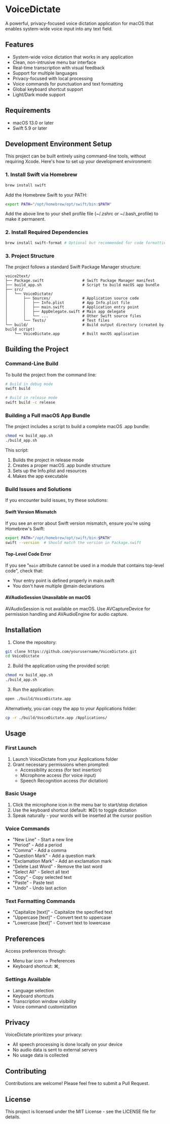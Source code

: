 # VoiceDictate

A powerful, privacy-focused voice dictation application for macOS that enables system-wide voice input into any text field.

## Features

- System-wide voice dictation that works in any application
- Clean, non-intrusive menu bar interface
- Real-time transcription with visual feedback
- Support for multiple languages
- Privacy-focused with local processing
- Voice commands for punctuation and text formatting
- Global keyboard shortcut support
- Light/Dark mode support

## Requirements

- macOS 13.0 or later
- Swift 5.9 or later

## Development Environment Setup

This project can be built entirely using command-line tools, without requiring Xcode. Here's how to set up your development environment:

### 1. Install Swift via Homebrew

```bash
brew install swift
```

Add the Homebrew Swift to your PATH:

```bash
export PATH="/opt/homebrew/opt/swift/bin:$PATH"
```

Add the above line to your shell profile file (~/.zshrc or ~/.bash_profile) to make it permanent.

### 2. Install Required Dependencies

```bash
brew install swift-format # Optional but recommended for code formatting
```

### 3. Project Structure

The project follows a standard Swift Package Manager structure:

```
voice2text/
├── Package.swift                 # Swift Package Manager manifest
├── build_app.sh                  # Script to build macOS app bundle
├── src/
│   └── VoiceDictate/
│       ├── Sources/              # Application source code
│       │   ├── Info.plist        # App Info.plist file
│       │   ├── main.swift        # Application entry point
│       │   ├── AppDelegate.swift # Main app delegate
│       │   └── ...               # Other Swift source files
│       └── Tests/                # Test files
└── build/                        # Build output directory (created by build script)
    └── VoiceDictate.app          # Built macOS application
```

## Building the Project

### Command-Line Build

To build the project from the command line:

```bash
# Build in debug mode
swift build

# Build in release mode
swift build -c release
```

### Building a Full macOS App Bundle

The project includes a script to build a complete macOS .app bundle:

```bash
chmod +x build_app.sh
./build_app.sh
```

This script:
1. Builds the project in release mode
2. Creates a proper macOS .app bundle structure
3. Sets up the Info.plist and resources
4. Makes the app executable

### Build Issues and Solutions

If you encounter build issues, try these solutions:

#### Swift Version Mismatch
If you see an error about Swift version mismatch, ensure you're using Homebrew's Swift:
```bash
export PATH="/opt/homebrew/opt/swift/bin:$PATH"
swift --version  # Should match the version in Package.swift
```

#### Top-Level Code Error
If you see "`main` attribute cannot be used in a module that contains top-level code", check that:
- Your entry point is defined properly in main.swift
- You don't have multiple @main declarations

#### AVAudioSession Unavailable on macOS
AVAudioSession is not available on macOS. Use AVCaptureDevice for permission handling and AVAudioEngine for audio capture.

## Installation

1. Clone the repository:
```bash
git clone https://github.com/yourusername/VoiceDictate.git
cd VoiceDictate
```

2. Build the application using the provided script:
```bash
chmod +x build_app.sh
./build_app.sh
```

3. Run the application:
```bash
open ./build/VoiceDictate.app
```

Alternatively, you can copy the app to your Applications folder:
```bash
cp -r ./build/VoiceDictate.app /Applications/
```

## Usage

### First Launch

1. Launch VoiceDictate from your Applications folder
2. Grant necessary permissions when prompted:
   - Accessibility access (for text insertion)
   - Microphone access (for voice input)
   - Speech Recognition access (for dictation)

### Basic Usage

1. Click the microphone icon in the menu bar to start/stop dictation
2. Use the keyboard shortcut (default: ⌘D) to toggle dictation
3. Speak naturally - your words will be inserted at the cursor position

### Voice Commands

- "New Line" - Start a new line
- "Period" - Add a period
- "Comma" - Add a comma
- "Question Mark" - Add a question mark
- "Exclamation Mark" - Add an exclamation mark
- "Delete Last Word" - Remove the last word
- "Select All" - Select all text
- "Copy" - Copy selected text
- "Paste" - Paste text
- "Undo" - Undo last action

### Text Formatting Commands

- "Capitalize [text]" - Capitalize the specified text
- "Uppercase [text]" - Convert text to uppercase
- "Lowercase [text]" - Convert text to lowercase

## Preferences

Access preferences through:
- Menu bar icon → Preferences
- Keyboard shortcut: ⌘,

### Settings Available

- Language selection
- Keyboard shortcuts
- Transcription window visibility
- Voice command customization

## Privacy

VoiceDictate prioritizes your privacy:
- All speech processing is done locally on your device
- No audio data is sent to external servers
- No usage data is collected

## Contributing

Contributions are welcome! Please feel free to submit a Pull Request.

## License

This project is licensed under the MIT License - see the LICENSE file for details. 